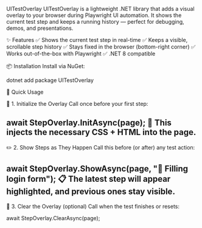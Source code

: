 ﻿UITestOverlay
UITestOverlay is a lightweight .NET library that adds a visual overlay to your browser during Playwright UI automation. It shows the current test step and keeps a running history — perfect for debugging, demos, and presentations.

✨ Features
✅ Shows the current test step in real-time
✅ Keeps a visible, scrollable step history
✅ Stays fixed in the browser (bottom-right corner)
✅ Works out-of-the-box with Playwright
✅ .NET 8 compatible

📦 Installation
Install via NuGet:

dotnet add package UITestOverlay

🚀 Quick Usage

🔧 1. Initialize the Overlay
Call once before your first step:

await StepOverlay.InitAsync(page);
🧠 This injects the necessary CSS + HTML into the page.
-----------------------------------------------------------------

✏️ 2. Show Steps as They Happen
Call this before (or after) any test action:

await StepOverlay.ShowAsync(page, "🧪 Filling login form");
📋 The latest step will appear highlighted, and previous ones stay visible.
-----------------------------------------------------------------

🧹 3. Clear the Overlay (optional)
Call when the test finishes or resets:

await StepOverlay.ClearAsync(page);